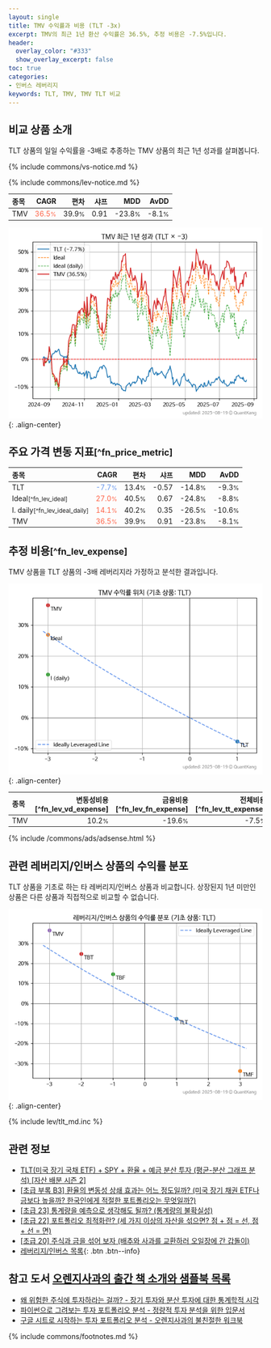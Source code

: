 ```yaml
---
layout: single
title: TMV 수익률과 비용 (TLT -3x)
excerpt: TMV의 최근 1년 환산 수익률은 36.5%, 추정 비용은 -7.5%입니다.
header:
  overlay_color: "#333"
  show_overlay_excerpt: false
toc: true
categories:
- 인버스 레버리지
keywords: TLT, TMV, TMV TLT 비교
---
```


## 비교 상품 소개


TLT 상품의 일일 수익률을 -3배로 추종하는 TMV 상품의 최근 1년 성과를 살펴봅니다.





{% include commons/vs-notice.md %}

{% include commons/lev-notice.md %}

| **종목** | **CAGR** | **편차** | **샤프** | **MDD** | **AvDD** |
| :------------ | ------: | -----------: | -------: | ------: | -------: |
| TMV | <span style="color: tomato">36.5<small>%</small></span> | 39.9<small>%</small> | 0.91 | -23.8<small>%</small> | -8.1<small>%</small> |

<!-- more -->


![TMV](/lev/images/tmv.png){: .align-center}


## 주요 가격 변동 지표<small>[^fn_price_metric]</small>


| **종목** | **CAGR** | **편차** | **샤프** | **MDD** | **AvDD** |
| :------------ | ------: | -----------: | -------: | ------: | -------: |
| TLT | <span style="color: cornflowerblue">-7.7<small>%</small></span> | 13.4<small>%</small> | -0.57 | -14.8<small>%</small> | -9.3<small>%</small> |
| Ideal<small>[^fn_lev_ideal]</small> | <span style="color: tomato">27.0<small>%</small></span> | 40.5<small>%</small> | 0.67 | -24.8<small>%</small> | -8.8<small>%</small> |
| I. daily<small>[^fn_lev_ideal_daily]</small> | <span style="color: tomato">14.1<small>%</small></span> | 40.2<small>%</small> | 0.35 | -26.5<small>%</small> | -10.6<small>%</small> |
| TMV | <span style="color: tomato">36.5<small>%</small></span> | 39.9<small>%</small> | 0.91 | -23.8<small>%</small> | -8.1<small>%</small> |


## 추정 비용<small>[^fn_lev_expense]</small><a id="expense"></a>

TMV 상품을 TLT 상품의 -3배 레버리지라 가정하고 분석한 결과입니다.

![TMV](/lev/images/tmv_ideal.png){: .align-center}

| **종목** | **변동성비용**[^fn_lev_vd_expense] | **금융비용**[^fn_lev_fn_expense] | **전체비용**[^fn_lev_tt_expense] |
| :------------ | ------: | -----------: | -------: |
| TMV | 10.2<small>%</small> | -19.6<small>%</small> | -7.5<small>%</small> |

{% include /commons/ads/adsense.html %}



## 관련 레버리지/인버스 상품의 수익률 분포

TLT 상품을 기초로 하는 타 레버리지/인버스 상품과 비교합니다. 상장된지 1년 미만인 상품은 다른 상품과 직접적으로 비교할 수 없습니다.

![TLT](/lev/images/tlt_ideal.png){: .align-center}

{% include lev/tlt_md.inc %}


## 관련 정보

- [TLT(미국 장기 국채 ETF) + SPY + 환율 + 예금 분산 투자 (평균-분산 그래프 분석) [자산 배분 시즌 2]](https://m.blog.naver.com/onuri2005/223924670469)
- [[초급 부록 B3] 환율의 변동성 상쇄 효과는 어느 정도일까? (미국 장기 채권 ETF나 금보다 높을까? 한국인에게 적절한 포트폴리오는 무엇일까?)](https://kongdori.tistory.com/394)
- [[초급 23] 통계량을 예측으로 생각해도 될까? (통계량의 불확실성)](https://kongdori.tistory.com/386)
- [[초급 22] 포트폴리오 최적화란? (세 가지 이상의 자산을 섞으면? 점 + 점 = 선, 점 + 선 = 면)](https://kongdori.tistory.com/385)
- [[초급 20] 주식과 금을 섞어 보자 (배추와 사과를 교환하러 오일장에 간 갑돌이)](https://kongdori.tistory.com/382)
- [레버리지/인버스 목록](/lev/){: .btn .btn--info}


## 참고 도서 [오렌지사과의 출간 책 소개와 샘플북 목록](https://kongdori.tistory.com/691)

- [왜 위험한 주식에 투자하라는 걸까? - 장기 투자와 분산 투자에 대한 통계학적 시각](https://kongdori.tistory.com/421)
- [파이썬으로 그려보는 투자 포트폴리오 분석  - 정량적 투자 분석을 위한 입문서](https://kongdori.tistory.com/643)
- [구글 시트로 시작하는 투자 포트폴리오 분석 - 오렌지사과의 불친절한 워크북](https://kongdori.tistory.com/449)

{% include commons/footnotes.md %}